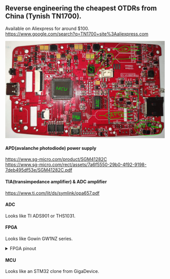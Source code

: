 ## Reverse engineering the cheapest OTDRs from China (Tynish TN1700).

Available on Aliexpress for around $100.<br>
https://www.google.com/search?q=TN1700+site%3Aaliexpress.com

![PCB](img/TN1700_pcb_2.png "PCB TN1700")

#### APD(avalanche photodiode) power supply
https://www.sg-micro.com/product/SGM41282C<br>
https://www.sg-micro.com/rect/assets/7a6f5550-29b0-4f92-9198-7deb495df53e/SGM41282C.pdf<br>

#### TIA(transimpedance amplifier) & ADC amplifier
https://www.ti.com/lit/ds/symlink/opa657.pdf

#### ADC
Looks like TI ADS901 or THS1031.

#### FPGA
Looks like Gowin GW1NZ series.

<details>
<summary>FPGA pinout</summary>

| #| Name | to Dev | to Pin |
|--|------|--------|--------|
| 1| Power |  |  |
| 2| Ground |  |  |
| 3| TCK | J9 | 1 |
| 4| TMS | J9 | 2 |
| 5| TDI | J9 | 3 |
| 6|  |  |  |
| 7| TDO | J9 | 4 |
| 8|  |  |  |
| 9|  |  |  |
|10|  |  |  |
|11|  |  |  |
|12| Power |  |  |
|13| ADC_CLK | ADC | 15 |
|14|  | ADC | 12 |
|15|  | ADC | 11 |
|16|  | ADC | 10 |
|17|  | ADC | 9 |
|18|  | ADC | 8 |
|19|  | ADC | 7 |
|20|  | ADC | 6 |
|21|  | ADC | 5 |
|22|  | ADC | 4 |
|23|  | ADC | 3 |
|24|  |  |  |
|25| Power |  |  |
|26| Ground |  |  |
|27|  |  |  |
|28|  |  |  |
|29|  |  |  |
|30|  |  |  |
|31|  |  |  |
|32|  |  |  |
|33|  |  |  |
|34|  |  |  |
|35|  |  |  |
|36| Power |  |  |
|37| Power |  |  |
|38|  |  |  |
|39|  |  |  |
|40|  |  |  |
|41|  |  |  |
|42|  |  |  |
|43|  |  |  |
|44|  |  |  |
|45|  |  |  |
|46|  |  |  |
|47|  |  |  |
|48|  |  |  |

</details>

#### MCU
Looks like an STM32 clone from GigaDevice.
